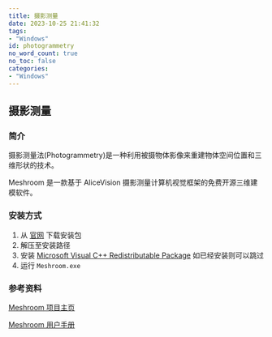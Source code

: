 ```yaml
---
title: 摄影测量
date: 2023-10-25 21:41:32
tags:
- "Windows"
id: photogrammetry
no_word_count: true
no_toc: false
categories:
- "Windows"
---
```


## 摄影测量

### 简介

摄影测量法(Photogrammetry)是一种利用被摄物体影像来重建物体空间位置和三维形状的技术。

Meshroom 是一款基于 AliceVision 摄影测量计算机视觉框架的免费开源三维建模软件。

### 安装方式

1. 从 [官网](https://alicevision.org/#meshroom) 下载安装包
2. 解压至安装路径
3. 安装 [Microsoft Visual C++ Redistributable Package](https://learn.microsoft.com/en-US/cpp/windows/latest-supported-vc-redist?view=msvc-170) 如已经安装则可以跳过
4. 运行 `Meshroom.exe`

### 参考资料

[Meshroom 项目主页](https://github.com/alicevision/Meshroom)

[Meshroom 用户手册](https://meshroom-manual.readthedocs.io/en/latest/)
